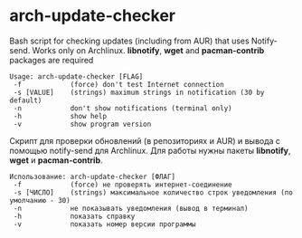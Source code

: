 # arch-update-checker
Bash script for checking updates (including from AUR) that uses Notify-send.
Works only on Archlinux. **libnotify**, **wget** and **pacman-contrib** packages are required
```
Usage: arch-update-checker [FLAG]
 -f            (force) don't test Internet connection
 -s [VALUE]    (strings) maximum strings in notification (30 by default)
 -n            don't show notifications (terminal only)
 -h            show help
 -v            show program version
```


Скрипт для проверки обновлений (в репозиториях и AUR) и вывода с помощью notify-send для Archlinux.
Для работы нужны пакеты **libnotify**, **wget** и **pacman-contrib**.
```
Использование: arch-update-checker [ФЛАГ]
 -f            (force) не проверять интернет-соединение
 -s [ЧИСЛО]    (strings) максимальное количество строк уведомления (по умолчанию - 30)
 -n            не показывать уведомления (вывод в терминал)
 -h            показать справку
 -v            показать номер версии программы
```
